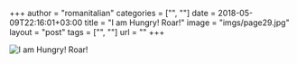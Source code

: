 +++
author = "romanitalian"
categories = ["", ""]
date = 2018-05-09T22:16:01+03:00
title = "I am Hungry! Roar!"
image = "imgs/page29.jpg"
layout = "post"
tags = ["", ""]
url = ""
+++

![I am Hungry! Roar!](/imgs/page29.jpg "I am Hungry! Roar!")

